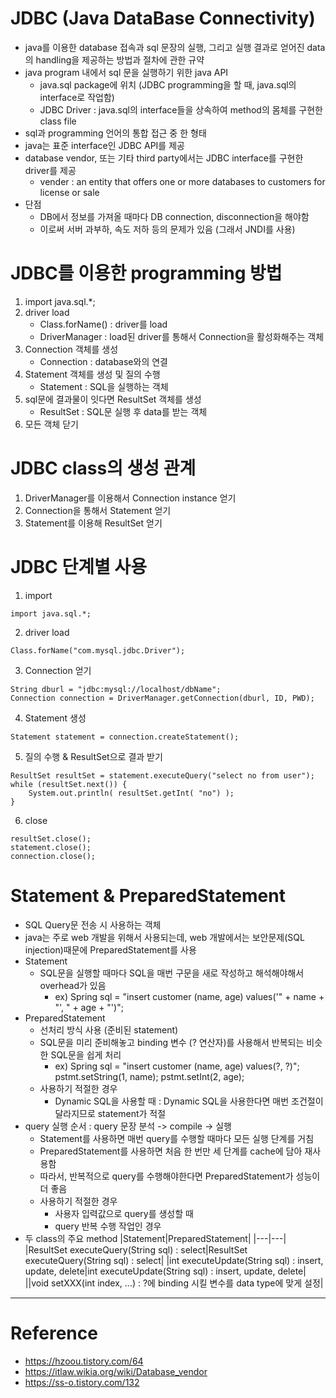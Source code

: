 # JDBC (Java DataBase Connectivity)

- java를 이용한 database 접속과 sql 문장의 실행, 그리고 실행 결과로 얻어진 data의 handling을 제공하는 방법과 절차에 관한 규약
- java program 내에서 sql 문을 실행하기 위한 java API
	- java.sql package에 위치 (JDBC programming을 할 때, java.sql의 interface로 작업함)
	- JDBC Driver : java.sql의 interface들을 상속하여 method의 몸체를 구현한 class file
- sql과 programming 언어의 통합 접근 중 한 형태
- java는 표준 interface인 JDBC API를 제공
- database vendor, 또는 기타 third party에서는 JDBC interface를 구현한 driver를 제공
	- vender : an entity that offers one or more databases to customers for license or sale
- 단점
	- DB에서 정보를 가져올 때마다 DB connection, disconnection을 해야함
	- 이로써 서버 과부하, 속도 저하 등의 문제가 있음 (그래서 JNDI를 사용)

# JDBC를 이용한 programming 방법

1. import java.sql.*;
2. driver load
	- Class.forName() : driver를 load
	- DriverManager : load된 driver를 통해서 Connection을 활성화해주는 객체
3. Connection 객체를 생성
	- Connection : database와의 연결
4. Statement 객체를 생성 및 질의 수행
	- Statement : SQL을 실행하는 객체
5. sql문에 결과물이 잇다면 ResultSet 객체를 생성
	- ResultSet : SQL문 실행 후 data를 받는 객체
6. 모든 객체 닫기

# JDBC class의 생성 관계

1. DriverManager를 이용해서 Connection instance 얻기
2. Connection을 통해서 Statement 얻기
3. Statement를 이용해 ResultSet 얻기

# JDBC 단계별 사용

1. import
```
import java.sql.*;
```
2. driver load
```
Class.forName("com.mysql.jdbc.Driver");
```
3. Connection 얻기
```
String dburl = "jdbc:mysql://localhost/dbName";
Connection connection = DriverManager.getConnection(dburl, ID, PWD);
```
4. Statement 생성
```
Statement statement = connection.createStatement();
```
5. 질의 수행 & ResultSet으로 결과 받기
```
ResultSet resultSet = statement.executeQuery("select no from user");
while (resultSet.next()) {
	System.out.println( resultSet.getInt( "no") );
}
```
6. close
```
resultSet.close();
statement.close();
connection.close();
```

# Statement & PreparedStatement

- SQL Query문 전송 시 사용하는 객체
- java는 주로 web 개발을 위해서 사용되는데, web 개발에서는 보안문제(SQL injection)때문에 PreparedStatement를 사용
- Statement
	- SQL문을 실행할 때마다 SQL을 매번 구문을 새로 작성하고 해석해야해서 overhead가 있음
		- ex) Spring sql = "insert customer (name, age) values('" + name + "', " + age + "')";
- PreparedStatement
	- 선처리 방식 사용 (준비된 statement)
	- SQL문을 미리 준비해놓고 binding 변수 (? 연산자)를 사용해서 반복되는 비슷한 SQL문을 쉽게 처리
		- ex) Spring sql = "insert customer (name, age) values(?, ?)"; pstmt.setString(1, name); pstmt.setInt(2, age);
	- 사용하기 적절한 경우
		- Dynamic SQL을 사용할 때 : Dynamic SQL을 사용한다면 매번 조건절이 달라지므로 statement가 적절
- query 실행 순서 : query 문장 분석 -> compile -> 실행
	- Statement를 사용하면 매번 query를 수행할 때마다 모든 실행 단계를 거침
	- PreparedStatement를 사용하면 처음 한 번만 세 단계를 cache에 담아 재사용함
	- 따라서, 반복적으로 query를 수행해야한다면 PreparedStatement가 성능이 더 좋음
	- 사용하기 적절한 경우
		- 사용자 입력값으로 query를 생성할 때
		- query 반복 수행 작업인 경우
- 두 class의 주요 method
	|Statement|PreparedStatement|
	|---|---|
	|ResultSet executeQuery(String sql) : select|ResultSet executeQuery(String sql) : select|
	|int executeUpdate(String sql) : insert, update, delete|int executeUpdate(String sql) : insert, update, delete|
	||void setXXX(int index, ...) : ?에 binding 시킬 변수를 data type에 맞게 설정|

---

# Reference
- https://hzoou.tistory.com/64
- https://itlaw.wikia.org/wiki/Database_vendor
- https://ss-o.tistory.com/132
